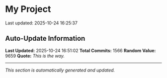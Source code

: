 # My Project


Last updated: 2025-10-24 16:25:37





































































































































































































































































































































































































































































































































































































































































































































































































































































































































































































































































































































































































































































































































































































































































































































































































































































































































































































































































































































































































































## Auto-Update Information

**Last Updated:** 2025-10-24 16:51:02
**Total Commits:** 1566
**Random Value:** 9659
**Quote:** _This is the way._

---
_This section is automatically generated and updated._